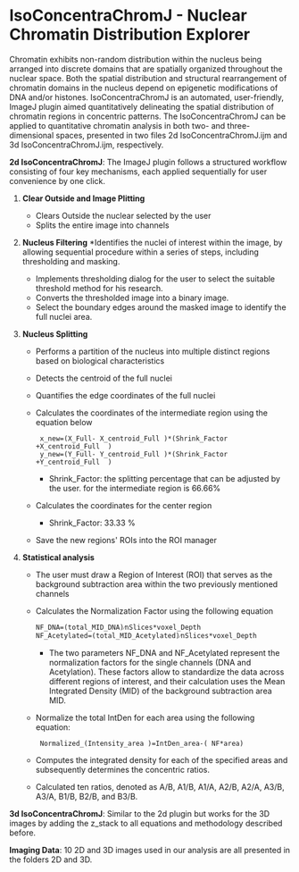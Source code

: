 # IsoConcentraChromJ - Nuclear Chromatin Distribution Explorer
Chromatin exhibits non-random distribution within the nucleus being arranged into discrete domains that are spatially organized throughout the nuclear space. Both the spatial distribution and structural rearrangement of chromatin domains in the nucleus depend on epigenetic modifications of DNA and/or histones. IsoConcentraChromJ is an automated, user-friendly, ImageJ plugin aimed quantitatively delineating the spatial distribution of chromatin regions in concentric patterns.
The IsoConcentraChromJ can be applied to quantitative chromatin analysis in both two- and three-dimensional spaces, presented in two files 2d IsoConcentraChromJ.ijm and 3d IsoConcentraChromJ.ijm, respectively.

**2d IsoConcentraChromJ**: The ImageJ plugin follows a structured workflow consisting of four key mechanisms, each applied sequentially for user convenience by one click. 

  1. **Clear Outside and Image Plitting**
     * Clears Outside the nuclear selected by the user
     * Splits the entire image into channels
       
  3. **Nucleus Filtering**
     *Identifies the nuclei of interest within the image, by allowing sequential procedure within a series of steps, including thresholding and masking.
       * Implements thresholding dialog for the user to select the suitable threshold method for his research.
       * Converts the thresholded image into a binary image.
       * Select the boundary edges around the masked image to identify the full nuclei area.
     
  5. **Nucleus Splitting**
       * Performs a partition of the nucleus into multiple distinct regions based on biological characteristics
       * Detects the centroid of the full nuclei
       * Quantifies the edge coordinates of the full nuclei
       * Calculates the coordinates of the intermediate region using the equation below
         
              x_new=(X_Full- X_centroid_Full )*(Shrink_Factor  +X_centroid_Full  )
              y_new=(Y_Full- Y_centroid_Full )*(Shrink_Factor  +Y_centroid_Full  )

          * Shrink_Factor: the splitting percentage that can be adjusted by the user. for the intermediate region is 66.66%
      * Calculates the coordinates for the center region
          *  Shrink_Factor: 33.33 %
      * Save the new regions' ROIs into the ROI manager
        
  7. **Statistical analysis**
       * The user must draw a Region of Interest (ROI) that serves as the background subtraction area within the two previously mentioned channels
       * Calculates the Normalization Factor using the following equation
         
             NF_DNA=(total_MID_DNA)⁄nSlices*voxel_Depth                          	
             NF_Acetylated=(total_MID_Acetylated)⁄nSlices*voxel_Depth
           *   The two parameters NF_DNA and NF_Acetylated  represent the normalization factors for the single channels (DNA and Acetylation). These factors allow to standardize the data across different regions of interest, and their calculation uses the Mean Integrated Density (MID) of the background subtraction area  MID.  
       * Normalize the total IntDen for each area using the following equation:
    
              Normalized_(Intensity_area )=IntDen_area-( NF*area)             
       * Computes the integrated density for each of the specified areas and subsequently determines the concentric ratios.
       * Calculated ten ratios, denoted as A/B, A1/B, A1/A, A2/B, A2/A, A3/B, A3/A, B1/B, B2/B, and B3/B.
    
 **3d IsoConcentraChromJ**: Similar to the 2d plugin but works for the 3D images by adding the z_stack to all equations and methodology described before.

 **Imaging Data**: 10 2D and 3D images used in our analysis are all presented in the folders 2D and 3D.
